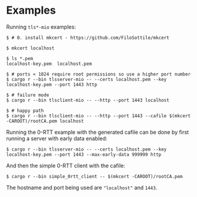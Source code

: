 # Examples

Running `tls*-mio` examples:

```console
$ # 0. install mkcert - https://github.com/FiloSottile/mkcert

$ mkcert localhost

$ ls *.pem
localhost-key.pem  localhost.pem

$ # ports < 1024 require root permissions so use a higher port number
$ cargo r --bin tlsserver-mio -- --certs localhost.pem --key localhost-key.pem --port 1443 http

$ # failure mode
$ cargo r --bin tlsclient-mio -- --http --port 1443 localhost

$ # happy path
$ cargo r --bin tlsclient-mio -- --http --port 1443 --cafile $(mkcert -CAROOT)/rootCA.pem localhost
```

Running the 0-RTT example with the generated cafile can be done by first running a server with early data enabled:

```console
$ cargo r --bin tlsserver-mio -- --certs localhost.pem --key localhost-key.pem --port 1443 --max-early-data 999999 http
```

And then the simple 0-RTT client with the cafile:

```console
$ cargo r --bin simple_0rtt_client -- $(mkcert -CAROOT)/rootCA.pem
```

The hostname and port being used are `"localhost"` and `1443`.
